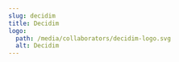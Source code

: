 ```yaml
---
slug: decidim
title: Decidim
logo:
  path: /media/collaborators/decidim-logo.svg
  alt: Decidim
---
```

